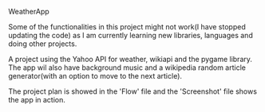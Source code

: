 WeatherApp

Some of the functionalities in this project might not work(I have stopped updating the code) as I am currently learning new libraries, languages and doing other projects.

A project using the  Yahoo API for weather, wikiapi and  the pygame library.
The app wil also have background music and a wikipedia random article generator(with an option to move to the next article).

The project plan is showed in the 'Flow' file and the 'Screenshot' file shows the app in action.

